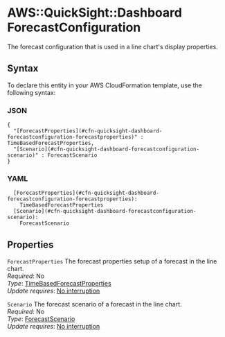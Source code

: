 # AWS::QuickSight::Dashboard ForecastConfiguration<a name="aws-properties-quicksight-dashboard-forecastconfiguration"></a>

The forecast configuration that is used in a line chart's display properties\.

## Syntax<a name="aws-properties-quicksight-dashboard-forecastconfiguration-syntax"></a>

To declare this entity in your AWS CloudFormation template, use the following syntax:

### JSON<a name="aws-properties-quicksight-dashboard-forecastconfiguration-syntax.json"></a>

```
{
  "[ForecastProperties](#cfn-quicksight-dashboard-forecastconfiguration-forecastproperties)" : TimeBasedForecastProperties,
  "[Scenario](#cfn-quicksight-dashboard-forecastconfiguration-scenario)" : ForecastScenario
}
```

### YAML<a name="aws-properties-quicksight-dashboard-forecastconfiguration-syntax.yaml"></a>

```
  [ForecastProperties](#cfn-quicksight-dashboard-forecastconfiguration-forecastproperties):
    TimeBasedForecastProperties
  [Scenario](#cfn-quicksight-dashboard-forecastconfiguration-scenario):
    ForecastScenario
```

## Properties<a name="aws-properties-quicksight-dashboard-forecastconfiguration-properties"></a>

`ForecastProperties` <a name="cfn-quicksight-dashboard-forecastconfiguration-forecastproperties"></a>
The forecast properties setup of a forecast in the line chart\.  
_Required_: No  
_Type_: [TimeBasedForecastProperties](aws-properties-quicksight-dashboard-timebasedforecastproperties.md)  
_Update requires_: [No interruption](https://docs.aws.amazon.com/AWSCloudFormation/latest/UserGuide/using-cfn-updating-stacks-update-behaviors.html#update-no-interrupt)

`Scenario` <a name="cfn-quicksight-dashboard-forecastconfiguration-scenario"></a>
The forecast scenario of a forecast in the line chart\.  
_Required_: No  
_Type_: [ForecastScenario](aws-properties-quicksight-dashboard-forecastscenario.md)  
_Update requires_: [No interruption](https://docs.aws.amazon.com/AWSCloudFormation/latest/UserGuide/using-cfn-updating-stacks-update-behaviors.html#update-no-interrupt)
